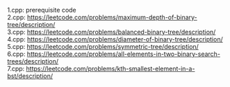1.cpp: prerequisite code<br/>
2.cpp: https://leetcode.com/problems/maximum-depth-of-binary-tree/description/<br/>
3.cpp: https://leetcode.com/problems/balanced-binary-tree/description/<br/>
4.cpp: https://leetcode.com/problems/diameter-of-binary-tree/description/<br/>
5.cpp: https://leetcode.com/problems/symmetric-tree/description/<br/>
6.cpp: https://leetcode.com/problems/all-elements-in-two-binary-search-trees/description/<br/>
7.cpp: https://leetcode.com/problems/kth-smallest-element-in-a-bst/description/
